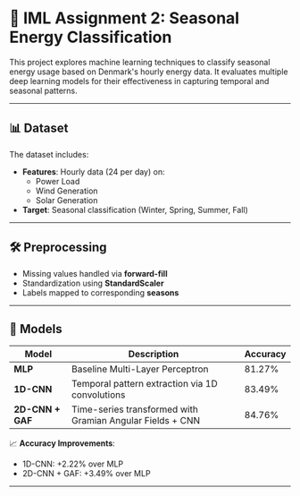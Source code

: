 # 🌱 IML Assignment 2: Seasonal Energy Classification

This project explores machine learning techniques to classify seasonal energy usage based on Denmark's hourly energy data. It evaluates multiple deep learning models for their effectiveness in capturing temporal and seasonal patterns.

---

## 📊 Dataset

The dataset includes:
- **Features**: Hourly data (24 per day) on:
  - Power Load
  - Wind Generation
  - Solar Generation
- **Target**: Seasonal classification (Winter, Spring, Summer, Fall)

---

## 🛠️ Preprocessing

- Missing values handled via **forward-fill**
- Standardization using **StandardScaler**
- Labels mapped to corresponding **seasons**

---

## 🧠 Models

| Model           | Description                                 | Accuracy |
|-----------------|---------------------------------------------|----------|
| **MLP**         | Baseline Multi-Layer Perceptron             | 81.27%   |
| **1D-CNN**      | Temporal pattern extraction via 1D convolutions | 83.49%   |
| **2D-CNN + GAF**| Time-series transformed with Gramian Angular Fields + CNN | 84.76%   |

📈 **Accuracy Improvements**:
- 1D-CNN: +2.22% over MLP
- 2D-CNN + GAF: +3.49% over MLP

---



